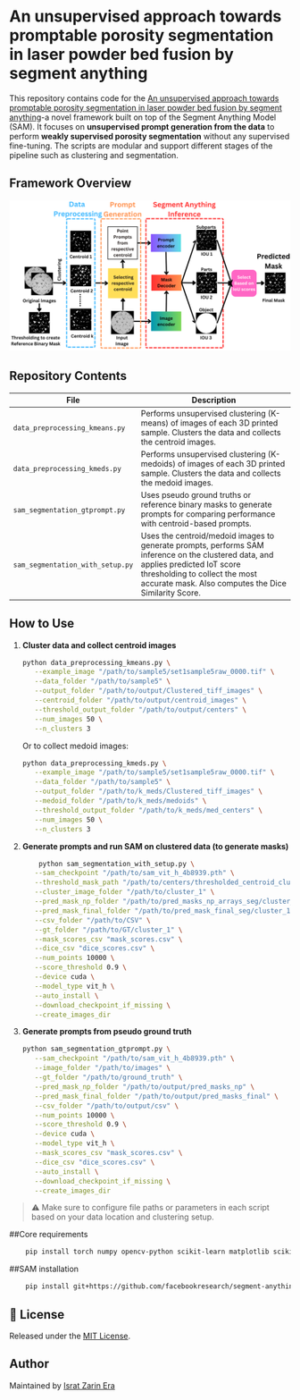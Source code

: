 # An unsupervised approach towards promptable porosity segmentation in laser powder bed fusion by segment anything

This repository contains code for the [An unsupervised approach towards promptable porosity segmentation in laser powder bed fusion by segment anything](https://www.nature.com/articles/s44334-025-00021-4)-a novel framework built on top of the Segment Anything Model (SAM). It focuses on **unsupervised prompt generation from the data** to perform **weakly supervised porosity segmentation** without any supervised fine-tuning. The scripts are modular and support different stages of the pipeline such as clustering and segmentation.

##  Framework Overview
![The proposed framework](images/porosity_framework.png)

##  Repository Contents

| File | Description |
|------|-------------|
| `data_preprocessing_kmeans.py` | Performs unsupervised clustering (K-means) of images of each 3D printed sample. Clusters the data and collects the centroid images. |
| `data_preprocessing_kmeds.py` | Performs unsupervised clustering (K-medoids) of images of each 3D printed sample. Clusters the data and collects the medoid images. |
| `sam_segmentation_gtprompt.py` | Uses pseudo ground truths or reference binary masks to generate prompts for comparing performance with centroid-based prompts. |
| `sam_segmentation_with_setup.py` | Uses the centroid/medoid images to generate prompts, performs SAM inference on the clustered data, and applies predicted IoT score thresholding to collect the most accurate mask. Also computes the Dice Similarity Score. |

##  How to Use

1. **Cluster data and collect centroid images**

   ```bash
   python data_preprocessing_kmeans.py \
      --example_image "/path/to/sample5/set1sample5raw_0000.tif" \
      --data_folder "/path/to/sample5" \
      --output_folder "/path/to/output/Clustered_tiff_images" \
      --centroid_folder "/path/to/output/centroid_images" \
      --threshold_output_folder "/path/to/output/centers" \
      --num_images 50 \
      --n_clusters 3
   ```

   Or to collect medoid images:

   ```bash
   python data_preprocessing_kmeds.py \
      --example_image "/path/to/sample5/set1sample5raw_0000.tif" \
      --data_folder "/path/to/sample5" \
      --output_folder "/path/to/k_meds/Clustered_tiff_images" \
      --medoid_folder "/path/to/k_meds/medoids" \
      --threshold_output_folder "/path/to/k_meds/med_centers" \
      --num_images 50 \
      --n_clusters 3
   ```

2. **Generate prompts and run SAM on clustered data (to generate masks)**

   ```bash
       python sam_segmentation_with_setup.py \
      --sam_checkpoint "/path/to/sam_vit_h_4b8939.pth" \
      --threshold_mask_path "/path/to/centers/thresholded_centroid_cluster_1.png" \
      --cluster_image_folder "/path/to/cluster_1" \
      --pred_mask_np_folder "/path/to/pred_masks_np_arrays_seg/cluster_1" \
      --pred_mask_final_folder "/path/to/pred_mask_final_seg/cluster_1" \
      --csv_folder "/path/to/CSV" \
      --gt_folder "/path/to/GT/cluster_1" \
      --mask_scores_csv "mask_scores.csv" \
      --dice_csv "dice_scores.csv" \
      --num_points 10000 \
      --score_threshold 0.9 \
      --device cuda \
      --model_type vit_h \
      --auto_install \
      --download_checkpoint_if_missing \
      --create_images_dir
   ```

3. **Generate prompts from pseudo ground truth**

   ```bash
   python sam_segmentation_gtprompt.py \
      --sam_checkpoint "/path/to/sam_vit_h_4b8939.pth" \
      --image_folder "/path/to/images" \
      --gt_folder "/path/to/ground_truth" \
      --pred_mask_np_folder "/path/to/output/pred_masks_np" \
      --pred_mask_final_folder "/path/to/output/pred_masks_final" \
      --csv_folder "/path/to/output/csv" \
      --num_points 10000 \
      --score_threshold 0.9 \
      --device cuda \
      --model_type vit_h \
      --mask_scores_csv "mask_scores.csv" \
      --dice_csv "dice_scores.csv" \
      --auto_install \
      --download_checkpoint_if_missing \
      --create_images_dir

   ```
> ⚠️ Make sure to configure file paths or parameters in each script based on your data location and clustering setup.


##Core requirements
```bash
    pip install torch numpy opencv-python scikit-learn matplotlib scikit-image pillow
 ```
##SAM installation 
```bash
    pip install git+https://github.com/facebookresearch/segment-anything.git
 ```

## 📄 License

Released under the [MIT License](LICENSE).

##  Author

Maintained by [Israt Zarin Era](https://github.com/IE0005)
